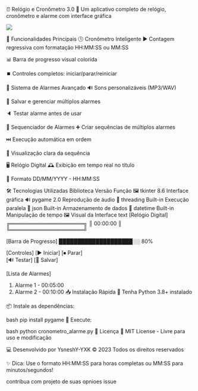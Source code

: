 ⏰ Relógio e Cronômetro 3.0
📌 Um aplicativo completo de relógio, cronômetro e alarme com interface gráfica

<img src="https://i.ibb.co/SwwRBcP1/cronometro.png" />

🌟 Funcionalidades Principais
🕒 Cronômetro Inteligente
▶️ Contagem regressiva com formatação HH:MM:SS ou MM:SS

📊 Barra de progresso visual colorida

⏹️ Controles completos: iniciar/parar/reiniciar

🔔 Sistema de Alarmes Avançado
🔊 Sons personalizáveis (MP3/WAV)

💾 Salvar e gerenciar múltiplos alarmes

🔈 Testar alarme antes de usar

🔄 Sequenciador de Alarmes
➕ Criar sequências de múltiplos alarmes

⏭️ Execução automática em ordem

👀 Visualização clara da sequência

🖥️ Relógio Digital
🕰️ Exibição em tempo real no título

📅 Formato DD/MM/YYYY - HH:MM:SS

🛠️ Tecnologias Utilizadas
Biblioteca	Versão	Função
🖼️ tkinter	8.6	Interface gráfica
🔊 pygame	2.0	Reprodução de áudio
🧵 threading	Built-in	Execução paralela
📁 json	Built-in	Armazenamento de dados
📅 datetime	Built-in	Manipulação de tempo
🖼️ Visual da Interface
text
[Relógio Digital]
  ╔════════════════════╗
  ║  00:00:00          ║
  ╚════════════════════╝
  
[Barra de Progresso]
  ████████████████████░░ 80%
  
[Controles]
  [▶ Iniciar]  [⏹ Parar]  
  [🔊 Testar]  [💾 Salvar]
  
[Lista de Alarmes]
  1. Alarme 1 - 00:05:00
  2. Alarme 2 - 00:10:00
📥 Instalação Rápida
🐍 Tenha Python 3.8+ instalado

📦 Instale as dependências:

bash
pip install pygame
🚀 Execute:

bash
python cronometro_alarme.py
📜 Licença
📄 MIT License - Livre para uso e modificação

💻 Desenvolvido por YsneshY-YXK
© 2023 Todos os direitos reservados

✨ Dica: Use o formato HH:MM:SS para horas completas ou MM:SS para minutos/segundos!

contribua com projeto de suas opnioes issue